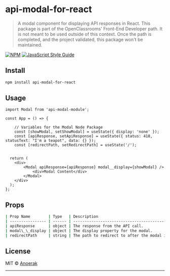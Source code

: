 # api-modal-for-react

> A modal component for displaying API responses in React. This package is part of the OpenClassrooms' Front-End Developer path. It is not meant to be used outside of this context. Once the path is completed, and the project validated, this package won't be maintained.

[![NPM](https://img.shields.io/npm/v/api-modal-for-react.svg)](https://www.npmjs.com/package/api-modal-for-react) [![JavaScript Style Guide](https://img.shields.io/badge/code_style-standard-brightgreen.svg)](https://standardjs.com)

## Install

```bash
npm install api-modal-for-react
```

## Usage

```tsx
import Modal from 'api-modal-module';

const App = () => {

	// Variables for the Modal Node Package
	const [showModal, setShowModal] = useState({ display: 'none' });
	const [apiResponse, setApiResponse] = useState({ status: 418, statusText: "I'm a teapot", data: {} });
	const [redirectPath, setRedirectPath] = useState('/');


  return (
	<div>
		<Modal apiResponse={apiResponse} modal__display={showModal} />
			<div>Modal Content</div>
	  	</Modal>
	</div>
  );
};
```

## Props

```bash
| Prop Name        | Type   | Description                                        |
| ---------------- | ------ | -------------------------------------------------- | ----------------------------------------------------------- |
| apiResponse      | object | The response from the API call.                    | e.g.: { status: 418, statusText: "I'm a teapot", data: {} } |
| modal\_\_display | object | The display property for the modal.                | e.g.: { display: 'flex'/'none' },                           |
| redirectPath     | string | The path to redirect to after the modal is closed. | e.g.: '/'                                                   |
```

## License

MIT © [Anoerak](https://github.com/Anoerak)

---
